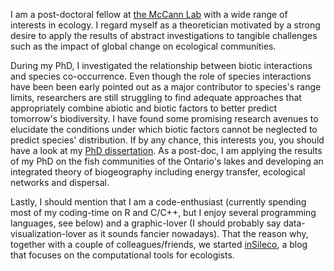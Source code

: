 I am a post-doctoral fellow at [the McCann Lab](http://www.mccannlab.ca) with
a wide range of interests in ecology. I regard myself as a theoretician
motivated by a strong desire to apply the results of abstract
investigations to tangible challenges such as the impact of global change
on ecological communities.  

During my PhD, I investigated the relationship between biotic interactions and
species co-occurrence. Even though the role of species interactions have been
been early pointed out as a major contributor to species's range limits, researchers are still struggling to find adequate approaches that appropriately
combine abiotic and biotic factors to better predict tomorrow's biodiversity. I have found some promising research avenues to elucidate the conditions under which biotic factors cannot be neglected to predict species' distribution. If by any chance, this interests you, you should have a look at my [PhD dissertation](/docs/thesekc.pdf). As a post-doc, I am applying the results of my PhD on the fish communities of the Ontario's lakes and developing an integrated theory of biogeography including energy transfer, ecological networks and dispersal.


Lastly, I should mention that I am a code-enthusiast (currently spending most of
my coding-time on R and C/C++, but I enjoy several programming languages, see below) and a graphic-lover (I should probably say data-visualization-lover as it sounds fancier nowadays). That the reason why, together with a couple of colleagues/friends, we started [inSileco](https://insileco.github.io/), a blog that focuses on the computational tools for ecologists.
